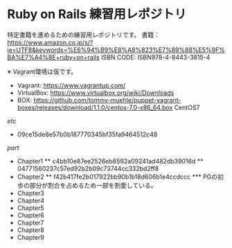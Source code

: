 # Ruby on Rails 練習用レポジトリ

特定書籍を進めるための練習用レポジトリです。
書籍：https://www.amazon.co.jp/s/?ie=UTF8&keywords=%E6%94%B9%E8%A8%823%E7%89%88%E5%9F%BA%E7%A4%8E+ruby+on+rails
ISBN CODE: ISBN978-4-8443-3815-4

※ Vagrant環境は仮です。
* Vagrant: https://www.vagrantup.com/
* VirtualBox: https://www.virtualbox.org/wiki/Downloads
* BOX: https://github.com/tommy-muehle/puppet-vagrant-boxes/releases/download/1.1.0/centos-7.0-x86_64.box
CentOS7

*etc*
* 09ce15de8e57b0b187770345bf35fa9464512c48

*part*
* Chapter1
** c4bb10e87ee2526eb8592a09241ad482db39016d
** 04771560237c57ed92b2b09c73744cc332bd2ff8
* Chapter2
** f42b417fe2b017922bb90b1b18d606b1e4ccdccc
*** PGの初歩の部分が割合を占めるため一部を割愛している。
* Chapter3
* Chapter4
* Chapter5
* Chapter6
* Chapter7
* Chapter8
* Chapter9